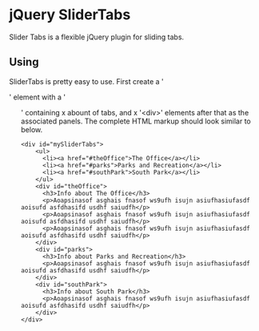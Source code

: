 jQuery SliderTabs
=================

Slider Tabs is a flexible jQuery plugin for sliding tabs.

Using
-----

SliderTabs is pretty easy to use. First create a '<div>' element with a '<ul>' containing x abount of tabs, and x '\<div\>' elements after that as the associated panels. The complete HTML markup should look similar to below. 

	<div id="mySliderTabs">
        <ul>
          <li><a href="#theOffice">The Office</a></li>
          <li><a href="#parks">Parks and Recreation</a></li>
          <li><a href="#southPark">South Park</a></li>
        </ul>
        <div id="theOffice">
          <h3>Info about The Office</h3>
          <p>Aoapsinasof asghais fnasof ws9ufh isujn asiufhasiufasdf aoisufd asfdhasifd usdhf saiudfh</p>
          <p>Aoapsinasof asghais fnasof ws9ufh isujn asiufhasiufasdf aoisufd asfdhasifd usdhf saiudfh</p>
          <p>Aoapsinasof asghais fnasof ws9ufh isujn asiufhasiufasdf aoisufd asfdhasifd usdhf saiudfh</p>
        </div>
        <div id="parks">
          <h3>Info about Parks and Recreation</h3>
          <p>Aoapsinasof asghais fnasof ws9ufh isujn asiufhasiufasdf aoisufd asfdhasifd usdhf saiudfh</p>
        </div>
        <div id="southPark">
          <h3>Info about South Park</h3>
          <p>Aoapsinasof asghais fnasof ws9ufh isujn asiufhasiufasdf aoisufd asfdhasifd usdhf saiudfh</p>
        </div>
    </div>